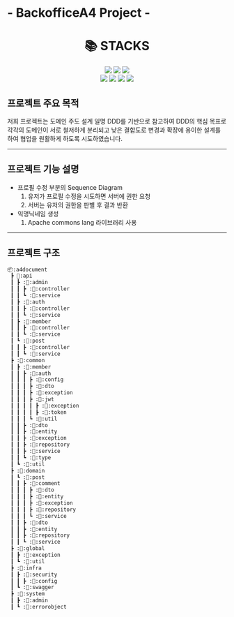 # - BackofficeA4 Project -

<div align=center><h1>📚 STACKS</h1></div>
<div align=center>

<img src="https://img.shields.io/badge/spring-6DB33F?style=for-the-badge&logo=spring&logoColor=white">
<img src="https://img.shields.io/badge/kotlin-339AF0?style=for-the-badge&logo=kotlin&logoColor=white">
<img src="https://img.shields.io/badge/springboot-6DB33F?style=for-the-badge&logo=springboot&logoColor=white">
<br>
<img src="https://img.shields.io/badge/github-181717?style=for-the-badge&logo=github&logoColor=white">
<img src="https://img.shields.io/badge/git-F05032?style=for-the-badge&logo=git&logoColor=white">
<img src="https://img.shields.io/badge/gradle-02303A?style=for-the-badge&logo=gradle&logoColor=white">

<img src="https://img.shields.io/badge/postgres-6DB33F?style=for-the-badge&logo=postgres&logoColor=white">
  
</div>




## 프로젝트 주요 목적
저희 프로젝트는 도메인 주도 설계 일명 DDD를 기반으로 참고하여
DDD의 핵심 목표로 각각의 도메인이 서로 철저하게 분리되고 낮은 결합도로
변경과 확장에 용이한 설계를 하여 협업을 원활하게 하도록 시도하였습니다.


-------------------------------------------------------------
## 프로젝트 기능 설명
- 프로필 수정 부분의 Sequence Diagram
  1. 유저가 프로필 수정을 시도하면 서버에 권한 요청
  2. 서버는 유저의 권한을 판별 후 결과 반환
- 익명닉네임 생성
  1. Apache commons lang 라이브러리 사용



-------------------------------------------------------------------
## 프로젝트 구조
```bash
📦:a4document
 ┣ 📂:api
 ┃ ┣ :📂:admin
 ┃ ┃ ┣ :📂:controller
 ┃ ┃ ┗ :📂:service
 ┃ ┣ :📂:auth
 ┃ ┃ ┣ :📂:controller
 ┃ ┃ ┗ :📂:service
 ┃ ┣ :📂:member
 ┃ ┃ ┣ :📂:controller
 ┃ ┃ ┗ :📂:service
 ┃ ┗ :📂:post
 ┃ ┃ ┣ :📂:controller
 ┃ ┃ ┗ :📂:service
 ┣ :📂:common
 ┃ ┣ :📂:member
 ┃ ┃ ┣ :📂:auth
 ┃ ┃ ┃ ┣ :📂:config
 ┃ ┃ ┃ ┣ :📂:dto
 ┃ ┃ ┃ ┣ :📂:exception
 ┃ ┃ ┃ ┣ :📂:jwt
 ┃ ┃ ┃ ┃ ┣ :📂:exception
 ┃ ┃ ┃ ┃ ┣ :📂:token
 ┃ ┃ ┃ ┗ :📂:util
 ┃ ┃ ┣ :📂:dto
 ┃ ┃ ┣ :📂:entity
 ┃ ┃ ┣ :📂:exception
 ┃ ┃ ┣ :📂:repository
 ┃ ┃ ┣ :📂:service
 ┃ ┃ ┗ :📂:type
 ┃ ┗ :📂:util
 ┣ :📂:domain
 ┃ ┗ :📂:post
 ┃ ┃ ┣ :📂:comment
 ┃ ┃ ┃ ┣ :📂:dto
 ┃ ┃ ┃ ┣ :📂:entity
 ┃ ┃ ┃ ┣ :📂:exception
 ┃ ┃ ┃ ┣ :📂:repository
 ┃ ┃ ┃ ┗ :📂:service
 ┃ ┃ ┣ :📂:dto
 ┃ ┃ ┣ :📂:entity
 ┃ ┃ ┣ :📂:repository
 ┃ ┃ ┗ :📂:service
 ┣ :📂:global
 ┃ ┣ :📂:exception
 ┃ ┗ :📂:util
 ┣ :📂:infra
 ┃ ┣ :📂:security
 ┃ ┃ ┣ :📂:config
 ┃ ┗ :📂:swagger
 ┣ :📂:system
 ┃ ┣ :📂:admin
 ┃ ┗ :📂:errorobject
```


